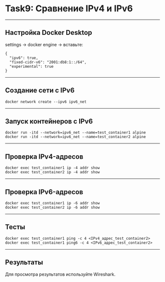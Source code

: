 # Task9: Сравнение IPv4 и IPv6

---
## Настройка Docker Desktop
settings -> docker engine -> вставьте:  
```
{
  "ipv6": true,
  "fixed-cidr-v6": "2001:db8:1::/64",
  "experimental": true
}
```

---
## Создание сети с IPv6
```
docker network create --ipv6 ipv6_net
```

---
## Запуск контейнеров с IPv6
```
docker run -itd --network=ipv6_net --name=test_container1 alpine
docker run -itd --network=ipv6_net --name=test_container2 alpine
```

---
## Проверка IPv4-адресов
```
docker exec test_container1 ip -4 addr show
docker exec test_container2 ip -4 addr show
```

---
## Проверка IPv6-адресов
```
docker exec test_container1 ip -6 addr show
docker exec test_container2 ip -6 addr show
```

---
## Тесты
```
docker exec test_container1 ping -c 4 <IPv4_адрес_test_container2>
docker exec test_container1 ping6 -c 4 <IPv6_адрес_test_container2>
```

---
## Результаты
Для просмотра результатов используйте Wireshark.
